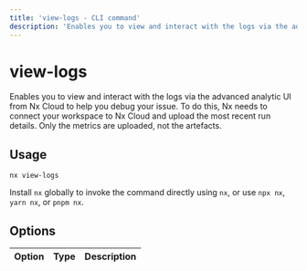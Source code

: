 ```yaml
---
title: 'view-logs - CLI command'
description: 'Enables you to view and interact with the logs via the advanced analytic UI from Nx Cloud to help you debug your issue. To do this, Nx needs to connect your workspace to Nx Cloud and upload the most recent run details. Only the metrics are uploaded, not the artefacts.'
---
```


# view-logs

Enables you to view and interact with the logs via the advanced analytic UI from Nx Cloud to help you debug your issue. To do this, Nx needs to connect your workspace to Nx Cloud and upload the most recent run details. Only the metrics are uploaded, not the artefacts.

## Usage

```shell
nx view-logs
```

Install `nx` globally to invoke the command directly using `nx`, or use `npx nx`, `yarn nx`, or `pnpm nx`.

## Options

| Option | Type | Description |
| ------ | ---- | ----------- |
